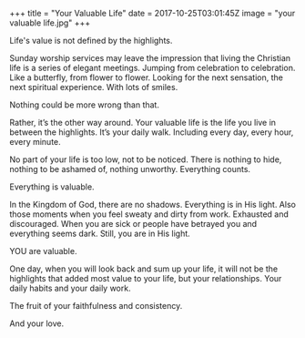 +++
title = "Your Valuable Life"
date = 2017-10-25T03:01:45Z
image = "your valuable life.jpg"
+++

Life's value is not defined by the highlights.

Sunday worship services may leave the impression that living the Christian life is a series of elegant meetings. Jumping from celebration to celebration. Like a butterfly, from flower to flower. Looking for the next sensation, the next spiritual experience. With lots of smiles.

Nothing could be more wrong than that.

Rather, it’s the other way around. Your valuable life is the life you live in between the highlights. It’s your daily walk. Including every day, every hour, every minute.

No part of your life is too low, not to be noticed. There is nothing to hide, nothing to be ashamed of, nothing unworthy. Everything counts.

Everything is valuable.

In the Kingdom of God, there are no shadows. Everything is in His light. Also those moments when you feel sweaty and dirty from work. Exhausted and discouraged. When you are sick or people have betrayed you and everything seems dark. Still, you are in His light.

YOU are valuable.

One day, when you will look back and sum up your life, it will not be the highlights that added most value to your life, but your relationships. Your daily habits and your daily work. 

The fruit of your faithfulness and consistency. 

And your love.

